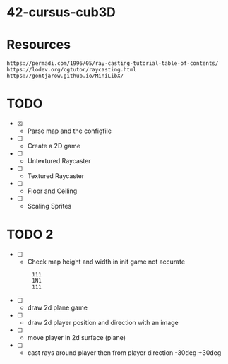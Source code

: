 # 42-cursus-cub3D

# Resources
  ```https://permadi.com/1996/05/ray-casting-tutorial-table-of-contents/```
  ```https://lodev.org/cgtutor/raycasting.html```
  ```https://gontjarow.github.io/MiniLibX/```
# TODO

  - [x] - Parse map and the configfile
  - [ ] - Create a 2D game
  - [ ] - Untextured Raycaster
  - [ ] - Textured Raycaster
  - [ ] - Floor and Ceiling
  - [ ] - Scaling Sprites

# TODO 2

  - [ ] - Check map height and width in init game not accurate

```
		111
		1N1
		111
```

  - [ ] - draw 2d plane game
  - [ ] - draw 2d player position and direction with an image
  - [ ] - move player in 2d surface (plane)
  - [ ] - cast rays around player then from player direction -30deg +30deg

